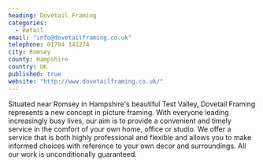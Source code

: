 ```yaml
---
heading: Dovetail Framing
categories: 
  - Retail
email: "info@dovetailframing.co.uk"
telephone: 01794 341274
city: Romsey
county: Hampshire
country: UK
published: true
website: "http://www.dovetailframing.co.uk/"
---
```



Situated near Romsey in Hampshire's beautiful Test Valley, Dovetail Framing represents a new concept in picture framing. With everyone leading increasingly busy lives, our aim is to provide a convenient and timely service in the comfort of your own home, office or studio. We offer a service that is both highly professional and flexible and allows you to make informed choices with reference to your own decor and surroundings. All our work is unconditionally guaranteed.

